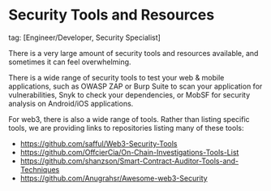 # Security Tools and Resources
tag: [Engineer/Developer, Security Specialist]

There is a very large amount of security tools and resources available, and sometimes it can feel overwhelming.

There is a wide range of security tools to test your web & mobile applications, such as OWASP ZAP or Burp Suite to scan your application for vulnerabilities, Snyk to check your dependencies, or MobSF for security analysis on Android/iOS applications.

For web3, there is also a wide range of tools. Rather than listing specific tools, we are providing links to repositories listing many of these tools:
- https://github.com/safful/Web3-Security-Tools
- https://github.com/OffcierCia/On-Chain-Investigations-Tools-List
- https://github.com/shanzson/Smart-Contract-Auditor-Tools-and-Techniques
- https://github.com/Anugrahsr/Awesome-web3-Security
